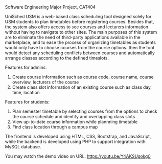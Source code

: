 Software Engineering Major Project, CAT404

UniSched USM is a web-based class scheduling tool designed solely for USM students to plan timetables before registering courses. Besides that, the system also offers access to see courses and lecturers information without having to navigate to other sites. The main purposes of this system are to eliminate the need of third-party applications available in the marketplace, and to ease the process of organizing timetables as students would only have to choose courses from the course options. then the tool would detect any scheduling conflicts between courses and automatically arrange classes according to the defined timeslots.

Features for admins:
1. Create course information such as course code, course name, course overview, lecturers of the course
2. Create class slot information of an existing course such as class day, time, location

Features for students:
1. Plan semester timetable by selecting courses from the options to check the course schedule and identify and overlapping class slots
2. View up-to-date course information while plannning timetable
3. Find class location through a campus map

The frontend is developed using HTML, CSS, Bootstrap, and JavaScript, while the backend is developed using PHP to support integration with MySQL database.

You may watch the demo video on URL: https://youtu.be/Y4AKSUgokg0
